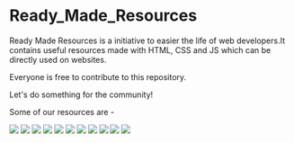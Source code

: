 # Ready_Made_Resources

Ready Made Resources is a initiative to easier the life of web developers.It contains useful resources made with HTML, CSS and JS which can be directly used on websites.

Everyone is free to contribute to this repository.

Let's do something for the community!

Some of our resources are -

![](https://www.designtheway.com/wp-content/uploads/fancy-flat-social-button-animation.png?x42521)
![](https://codemyui.com/wp-content/uploads/2017/02/floating-social-icons.gif)
![](https://www.elegantthemes.com/blog/wp-content/uploads/2018/10/bs31.png)
![](https://codepen.io/JavaScriptJunkie/pen/pPRooV/image/large.png)
![](https://ksedunovs.files.wordpress.com/2015/12/030.png)
![](https://i.pinimg.com/originals/6c/a5/e3/6ca5e3d10c2606acbe2b8be6b9eb3c2e.jpg)
![](https://i.ytimg.com/vi/cwC1qdPWBKo/maxresdefault.jpg)
![](https://i.ytimg.com/vi/ss4iW633cUs/maxresdefault.jpg)
![](https://i.pinimg.com/originals/48/60/54/486054d2a13abb7a44f40140a96e7481.gif)
![](https://colorlib.com/wp/wp-content/uploads/sites/2/Login-Form-v1-by-Colorlib.jpg)
![](https://webartdevelopers.com/blog/wp-content/uploads/2019/01/Sign-Up-Form-UI.png)
